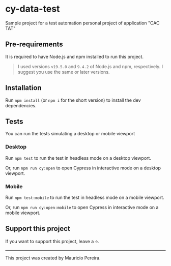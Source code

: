 # cy-data-test

Sample project for a test automation personal project of application "CAC TAT"

## Pre-requirements

It is required to have Node.js and npm installed to run this project.

> I used versions `v19.5.0` and `9.4.2` of Node.js and npm, respectively. I suggest you use the same or later versions.

## Installation

Run `npm install` (or `npm i` for the short version) to install the dev dependencies.

## Tests
You can run the tests simulating a desktop or mobile viewport 

### Desktop
Run `npm test` to run the test in headless mode on a desktop viewport.

Or, run `npm run cy:open` to open Cypress in interactive mode on a desktop viewport.

### Mobile
Run `npm test:mobile` to run the test in headless mode on a mobile viewport.

Or, run `npm run cy:open:mobile` to open Cypress in interactive mode on a mobile viewport.


## Support this project

If you want to support this project, leave a ⭐.

___

This project was created by Mauricio Pereira.
